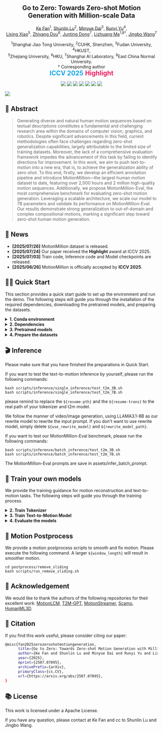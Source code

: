 <h2 align="center"<strong>Go to Zero: Towards Zero-shot Motion Generation with Million-scale Data</strong></h2>

<p align="center">
<a href='https://vankouf.github.io/' target='_blank'>Ke Fan</a><sup>1</sup>,
<a href='https://shunlinlu.github.io/' target='_blank'>Shunlin Lu</a><sup>2</sup>,
<a href='https://jixiii.github.io/' target='_blank'>Minyue Dai</a><sup>3</sup>,
<a href='https://ingrid789.github.io/IngridYu/' target='_blank'>Runyi Yu</a><sup>4</sup>, <br>
<a href='https://li-xingxiao.github.io/homepage/' target='_blank'>Lixing Xiao</a><sup>5</sup>,
<a href='https://frank-zy-dou.github.io/' target='_blank'>Zhiyang Dou</a><sup>6</sup>,
<a href='https://jtdong.com/' target='_blank'>Junting Dong</a><sup>7</sup>,
<a href='https://scholar.google.com/citations?user=yd58y_0AAAAJ&hl=zh-CN' target='_blank'>Lizhuang Ma</a><sup>1,8†</sup>,
<a href='https://wangjingbo1219.github.io/' target='_blank'>Jingbo Wang</a><sup>7</sup>
</p>

<p align="center">
<sup>1</sup>Shanghai Jiao Tong University, <sup>2</sup>CUHK, Shenzhen, <sup>3</sup>Fudan University, <sup>4</sup>HKUST, <br>
<sup>5</sup>Zhejiang University, <sup>6</sup>HKU, <sup>7</sup>Shanghai AI Laboratory, <sup>8</sup>East China Normal University.<br>
† Corresponding author <br>
<span style="font-size: 1.5em;"><strong style="color:#0ea5e9;">ICCV 2025</strong> <strong style="color:#e91e63;">Highlight</strong></span>
</p>

<p align="center">
  <a href='https://arxiv.org/abs/2507.07095'>
  <img src='https://img.shields.io/badge/Arxiv-2404.19759-A42C25?style=flat&logo=arXiv&logoColor=A42C25'></a> 
  <a href='https://arxiv.org/pdf/2507.07095'>
  <img src='https://img.shields.io/badge/Paper-PDF-purple?style=flat&logo=arXiv&logoColor=yellow'></a> 
  <a href='https://vankouf.github.io/MotionMillion/'>
  <img src='https://img.shields.io/badge/Project-Page-%23df5b46?style=flat&logo=Google%20chrome&logoColor=%23df5b46'></a> 
  <a href='https://huggingface.co/datasets/InternRobotics/MotionMillion'>
  <img src='https://img.shields.io/badge/Data-Download-yellow?style=flat&logo=huggingface&logoColor=yellow'></a>
  <a href='https://github.com/VankouF/MotionMillion-Codes/'>
  <img src='https://img.shields.io/badge/GitHub-Code-black?style=flat&logo=github&logoColor=white'></a>
  <a href='https://youtu.be/5vfhTok6Mt0'>
  <img src='https://img.shields.io/badge/YouTube-Video-EA3323?style=flat&logo=youtube&logoColor=EA3323'></a>
  <a href='https://www.bilibili.com/video/BV1cMGAzZEhA/'>
  <img src='https://img.shields.io/badge/Bilibili-Video-4EABE6?style=flat&logo=Bilibili&logoColor=4EABE6'></a>
</p>


![](assets/teaser.jpg)

## 🤩 Abstract

> Generating diverse and natural human motion sequences based on textual descriptions constitutes a fundamental and challenging research area within the domains of computer vision, graphics, and robotics. Despite significant advancements in this field, current methodologies often face challenges regarding zero-shot generalization capabilities, largely attributable to the limited size of training datasets. Moreover, the lack of a comprehensive evaluation framework impedes the advancement of this task by failing to identify directions for improvement. In this work, we aim to push text-to-motion into a new era, that is, to achieve the generalization ability of zero-shot. To this end, firstly, we develop an efficient annotation pipeline and introduce MotionMillion—the largest human motion dataset to date, featuring over 2,000 hours and 2 million high-quality motion sequences. Additionally, we propose MotionMillion-Eval, the most comprehensive benchmark for evaluating zero-shot motion generation. Leveraging a scalable architecture, we scale our model to 7B parameters and validate its performance on MotionMillion-Eval. Our results demonstrate strong generalization to out-of-domain and complex compositional motions, marking a significant step toward zero-shot human motion generation.

<!-- ## 🤼‍♂ Arena -->

## 📢 News
- **[2025/07/26]** MotionMillion dataset is released.
- **[2025/07/24]** Our paper received the **Highlight** award at ICCV 2025.
- **[2025/07/03]** Train code, Inference code and Model checkpoints are released.
- **[2025/06/26]** MotionMillion is officially accepted by **ICCV 2025**.

## 👨‍🏫 Quick Start

This section provides a quick start guide to set up the environment and run the demo. The following steps will guide you through the installation of the required dependencies, downloading the pretrained models, and preparing the datasets. 

<details>
  <summary><b> 1. Conda environment </b></summary>

```
conda create python=3.8.11 --name motionmillion
conda activate motionmillion
```

Install the packages in `requirements.txt`.

```
pip install -r requirements.txt
```

We test our code on Python 3.8.11 and PyTorch 2.4.1.

</details>

<details>
  <summary><b> 2. Dependencies </b></summary>

<!-- <details> -->
  <summary><b>🥳  Run the following command to install git-lfs</b></summary>

```
conda install conda-forge::git-lfs
```

<!-- </details> -->

<!-- <details> -->
  <summary><b>🤖 Download SMPL+H and DMPL model</b></summary>

  1. Download [SMPL+H](https://mano.is.tue.mpg.de/download.php) (Extended SMPL+H model used in AMASS project)
  2. Download [DMPL](https://smpl.is.tue.mpg.de/download.php) (DMPLs compatible with SMPL)
  3. Place all models under `./body_models/`
<!-- </details> -->

<!-- <details> -->
<summary><b>👤 Download human model files</b></summary>

1. Download files from [Google Drive](https://drive.google.com/file/d/1y5jthVfCcMkT4cPNlyctH_AMDNz48e43/view?usp=sharing)
2. Place under `./body_models/`
<!-- </details> -->

<!-- <details> -->
<summary><b>⚙️ Run the script to download dependencies materials:</b></summary>

```
bash prepare/download_glove.sh
bash prepare/download_t2m_evaluators_on_motionmillion.sh
bash prepare/download_T5-XL.sh
```
<!-- </details> -->

</details>

<details>
  <summary><b> 3. Pretrained models </b></summary>

We provide our 3B and 7B models trained on train.txt and all.txt respectively. Our 7B-all achieves the best zero-shot performance. Run the script to download the pre-trained models:

```
bash prepare/download_pretrained_models.sh
```

</details>


<details>
  <summary><b> 4. Prepare the datasets </b></summary>
  Comming Soon!
  The dataset structure will be like:

```
dataset
├── MotionMillion
│   ├── motion_data
│   │   └── vector_272
│   │       ├── ...
│   │       └── ...
│   ├── texts
│   │   ├── ...
│   │   └── ...
│   │── mean_std
│   │    └── vector_272
│   │        ├── mean.npy
│   │        └── std.npy
│   │── split
│   │   └── version1
│   │       ├── t2m_60_300
│   │       │   ├── train.txt
│   │       │   ├── test.txt
│   │       │   ├── val.txt
│   │       │   └── all.txt
│   │       └── tokenizer_96
│   │       │   ├── train.txt
│   │       │   ├── test.txt
│   │       │   └── val.txt
├── ...

```
</details>


## 🎬 Inference

Please make sure that you have finished the preparations in Quick Start.

If you want to test the text-to-motion inference by yourself, please run the following commands:

```
bash scripts/inference/single_inference/test_t2m_3B.sh
bash scripts/inference/single_inference/test_t2m_7B.sh
```
please remind to replace the `${resume-pth}` and the `${resume-trans}` to the real path of your tokenizer and t2m model.

We follow the manner of video/image generation, using LLAMA3.1-8B as our rewrite model to rewrite the input prompt. If you don't want to use rewrite model, simply delete `${use_rewrite_model}` and `${rewrite_model_path}`.

If you want to test our MotionMillion-Eval benchmark, please run the following commands:

```
bash scripts/inference/batch_inference/test_t2m_3B.sh
bash scripts/inference/batch_inference/test_t2m_7B.sh
```

The MotionMillion-Eval prompts are save in assets/infer_batch_prompt.


## 🚀 Train your own models

We provide the training guidance for motion reconstruction and text-to-motion tasks. The following steps will guide you through the training process.

<details>
  <summary><b> 2. Train Tokenizer </b></summary>

For multi-gpus: run the following command: (We train our tokenizer by 4gpus on 80G gpu.)

```
bash scripts/train/train_tokenizer.sh
```

For single: run the following command:

```
bash scripts/train/train_tokenizer_single_gpu.sh
```

If you don't want to use wavelet transformation, simply delete `${use_patcher}`, `${patch_size}` and `${patch_method}` arguments.
</details>

<details>
  <summary><b> 3. Train Text-to-Motion Model </b></summary>


First, please run the following command to inference all of the motion codes by the trained FSQ.
change the `${resume-pth}$` arguments to the path of tokenzier checkpoints of yourself.

```
bash scripts/train/train_t2m_get_codes.sh
```

Then, Train 3B model on multi-gpus by ZeRO-1 parallel, run the following command:

```
bash scripts/train/train_t2m_3B.sh
```

Train 7B model on multi-gpus by ZeRO-2 parallel, run the following command:

```
bash scripts/train/train_t2m_7B.sh
```

</details>

<details>
  <summary><b> 4. Evaluate the models </b></summary>

#### 4.1. Motion Reconstruction:

```
bash scripts/eval/eval_tokenizer.sh
```

#### 4.2. Text-to-Motion: 

```
bash scripts/eval/eval_t2m_3B.sh
bash scripts/eval/eval_t2m_7B.sh
```

</details>



## 🚨 Motion Postprocess

We provide a motion postprocess scripts to smooth and fix motion. Please execute the following command. A larger `${window_length}` will result in smoother motion.

```
cd postprocess/remove_sliding
bash scripts/run_remove_sliding.sh
```


</details>

## 🌹 Acknowledgement

We would like to thank the authors of the following repositories for their excellent work: 
[MotionLCM](https://github.com/ChenFengYe/motion-latent-diffusion), 
[T2M-GPT](https://github.com/Mael-zys/T2M-GPT), 
[MotionStreamer](https://github.com/zju3dv/MotionStreamer), 
[Scamo](https://github.com/shunlinlu/ScaMo_code),
[HumanML3D](https://github.com/EricGuo5513/HumanML3D).

## 📜 Citation

If you find this work useful, please consider citing our paper:

```bash
@misc{fan2025zerozeroshotmotiongeneration,
      title={Go to Zero: Towards Zero-shot Motion Generation with Million-scale Data}, 
      author={Ke Fan and Shunlin Lu and Minyue Dai and Runyi Yu and Lixing Xiao and Zhiyang Dou and Junting Dong and Lizhuang Ma and Jingbo Wang},
      year={2025},
      eprint={2507.07095},
      archivePrefix={arXiv},
      primaryClass={cs.CV},
      url={https://arxiv.org/abs/2507.07095}, 
}
```

## 📚 License

This work is licensed under a Apache License.

If you have any question, please contact at Ke Fan and cc to Shunlin Lu and Jingbo Wang.
